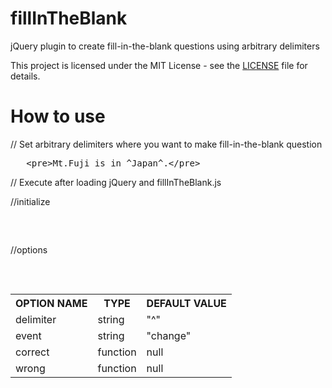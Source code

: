# fillInTheBlank

jQuery plugin to create fill-in-the-blank questions using arbitrary delimiters

This project is licensed under the MIT License - see the [LICENSE](LICENSE) file for details.

# How to use

// Set arbitrary delimiters where you want to make fill-in-the-blank question

<pre>
   &lt;pre&gt;Mt.Fuji is in ^Japan^.&lt;/pre&gt;
</pre>

// Execute after loading jQuery and fillInTheBlank.js

//initialize
<pre>
<script>
  $("pre").fillInTheBlank();
</script>
</pre>

//options
<pre>
<script>
$("pre").each(function() {
  $(this).fillInTheBlank({
    delimiter: "^", // Delimiter to use -- default "^"
    event: "change", // Event that triggers the check　--default "change"
    correct: function() {
      alert("Correct!"); // When event is occured and answer is collect..
    },
    wrong: function() {
      alert("Sorry, that's incorrect."); // When event is occured and answer is wrong..
    }
  });
});
</script>
</pre>
<table>
  <tr>
    <th>OPTION NAME</th><th>TYPE</th><th>DEFAULT VALUE</th>
  </tr>
  <tr>
    <td>delimiter</td><td>string</td><td>"^"</td>
  </tr>
  <tr>
    <td>event</td><td>string</td><td>"change"</td>
  </tr>
  <tr>
    <td>correct</td><td>function</td><td>null</td>
  </tr>
    <td>wrong</td><td>function</td><td>null</td>
</table>
